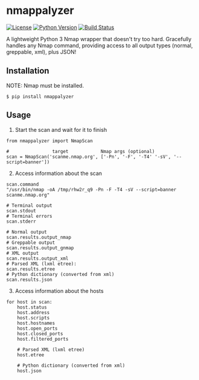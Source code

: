 # nmappalyzer

[![License](https://img.shields.io/badge/license-GPLv3-blue.svg)](https://raw.githubusercontent.com/blacklanternsecurity/nmappalyzer/master/LICENSE)
[![Python Version](https://img.shields.io/badge/python-3.6+-blue)](https://www.python.org)
[![Build Status](https://github.com/blacklanternsecurity/nmappalyzer/workflows/nmappalyzer%20Scan%20Test/badge.svg)](https://github.com/blacklanternsecurity/nmappalyzer/actions/workflows/scan-test.yml")

A lightweight Python 3 Nmap wrapper that doesn't try too hard. Gracefully handles any Nmap command, providing access to all output types (normal, greppable, xml), plus JSON!

## Installation
NOTE: Nmap must be installed.
~~~
$ pip install nmappalyzer
~~~

## Usage
1. Start the scan and wait for it to finish
~~~
from nmappalyzer import NmapScan

#                target            Nmap args (optional)
scan = NmapScan('scanme.nmap.org', ['-Pn', '-F', '-T4' '-sV', '--script=banner'])
~~~
2. Access information about the scan
~~~
scan.command
"/usr/bin/nmap -oA /tmp/rhw2r_q9 -Pn -F -T4 -sV --script=banner scanme.nmap.org"

# Terminal output
scan.stdout
# Terminal errors
scan.stderr

# Normal output
scan.results.output_nmap
# Greppable output
scan.results.output_gnmap
# XML output
scan.results.output_xml
# Parsed XML (lxml etree):
scan.results.etree
# Python dictionary (converted from xml)
scan.results.json
~~~
3. Access information about the hosts
~~~
for host in scan:
    host.status
    host.address
    host.scripts
    host.hostnames
    host.open_ports
    host.closed_ports
    host.filtered_ports

    # Parsed XML (lxml etree)
    host.etree

    # Python dictionary (converted from xml)
    host.json
~~~